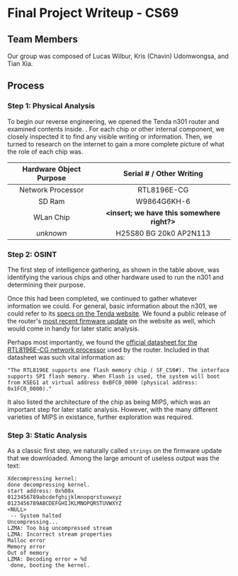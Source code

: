 # Final Project Writeup - CS69

## Team Members

Our group was composed of Lucas Wilbur, Kris (Chavin) Udomwongsa, and Tian Xia.

## Process

### Step 1: Physical Analysis

To begin our reverse engineering, we opened the Tenda n301 router and examined contents inside.  <Insert picture Kris made here labeling different parts>.  For each chip or other internal component, we closely inspected it to find any visible writing or information.  Then, we turned to research on the internet to gain a more complete picture of what the role of each chip was.

| Hardware Object Purpose |          Serial # / Other Writing           |
| :---------------------: | :-----------------------------------------: |
|    Network Processor    |                 RTL8196E-CG                 |
|         SD Ram          |                 W9864G6KH-6                 |
|        WLan Chip        | **<insert; we have this somewhere right?>** |
|        *unknown*        |           H25S80 BG 20k0 AP2N113            |

### Step 2: OSINT

The first step of intelligence gathering, as shown in the table above, was identifying the various chips and other hardware used to run the n301 and determining their purpose.

Once this had been completed, we continued to gather whatever information we could.  For general, basic information about the n301, we could refer to its [specs on the Tenda website](https://www.tendacn.com/product/specification/N301.html).  We found a public release of the router's [most recent firmware update](https://www.tendacn.com/us/download/detail-3977.html) on the website as well, which would come in handy for later static analysis.

Perhaps most importantly, we found the [official datasheet for the RTL8196E-CG network processor](http://www.hytic.net/upload/files/2015/09/REALTEK-RTL8196E.pdf) used by the router.  Included in that datasheet was such vital information as:

```
"The RTL8196E supports one flash memory chip ( SF_CS0#). The interface supports SPI flash memory. When Flash is used, the system will boot from KSEG1 at virtual address 0xBFC0_0000 (physical address: 0x1FC0_0000)."
```

It also listed the architecture of the chip as being MIPS, which was an important step for later static analysis.  However, with the many different varieties of MIPS in existance, further exploration was required.

### Step 3: Static Analysis

As a classic first step, we naturally called `strings` on the firmware update that we downloaded.  Among the large amount of useless output was the text:

```
Xdecompressing kernel:
done decompressing kernel.
start address: 0x%08x
0123456789abcdefghijklmnopqrstuvwxyz
0123456789ABCDEFGHIJKLMNOPQRSTUVWXYZ
<NULL>
 -- System halted
Uncompressing...
LZMA: Too big uncompressed stream
LZMA: Incorrect stream properties
Malloc error
Memory error
Out of memory
LZMA: Decoding error = %d
 done, booting the kernel.
```



